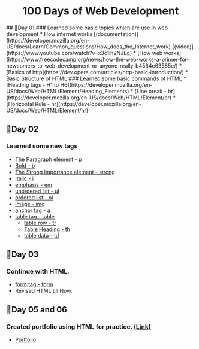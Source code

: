 <h1 align="center" >100 Days of Web Development</h1>
## 🔷Day 01
### Learned some basic topics which are use in web development
* How internet works [(documentation)](https://developer.mozilla.org/en-US/docs/Learn/Common_questions/How_does_the_Internet_work) [(video)](https://www.youtube.com/watch?v=x3c1ih2NJEg)
* [How web works](https://www.freecodecamp.org/news/how-the-web-works-a-primer-for-newcomers-to-web-development-or-anyone-really-b4584e63585c/)
* [Basics of http](https://dev.opera.com/articles/http-basic-introduction/)
* Basic Structure of HTML
### Learned some basic commands of HTML
* [Heading tags - H1 to H6](https://developer.mozilla.org/en-US/docs/Web/HTML/Element/Heading_Elements)
* [Line break - br](https://developer.mozilla.org/en-US/docs/Web/HTML/Element/br)
* [Horizontal Rule - hr](https://developer.mozilla.org/en-US/docs/Web/HTML/Element/hr)

## 🔷Day 02
### Learned some new tags
* [The Paragraph element - p](https://developer.mozilla.org/en-US/docs/Web/HTML/Element/p)
* [Bold - b](https://developer.mozilla.org/en-US/docs/Web/HTML/Element/b)
* [The Strong Importance element - strong](https://developer.mozilla.org/en-US/docs/Web/HTML/Element/strong)
* [Italic - i](https://developer.mozilla.org/en-US/docs/Web/HTML/Element/i)
* [emphasis - em](https://developer.mozilla.org/en-US/docs/Web/HTML/Element/em)
* [unordered list - ul](https://developer.mozilla.org/en-US/docs/Web/HTML/Element/ul)
* [ordered list - ol](https://developer.mozilla.org/en-US/docs/Web/HTML/Element/ol)
* [image - img](https://developer.mozilla.org/en-US/docs/Web/HTML/Element/img)
* [anchor tag - a](https://developer.mozilla.org/en-US/docs/Web/HTML/Element/a)
* [table tag - table](https://developer.mozilla.org/en-US/docs/Web/HTML/Element/table)
  * [table row - tr](https://developer.mozilla.org/en-US/docs/Web/HTML/Element/tr)
  * [Table Heading - th](https://developer.mozilla.org/en-US/docs/Web/HTML/Element/th)
  * [table data - td](https://developer.mozilla.org/en-US/docs/Web/HTML/Element/td)
 
 ## 🔷Day 03
### Continue with HTML.
* [form tag - form](https://developer.mozilla.org/en-US/docs/Web/HTML/Element/form)
* Revised HTML till Now.


## 🔷Day 05 and 06
### Created portfolio using HTML for practice. [(Link)]()
* [Portfolio]()
